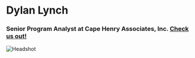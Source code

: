 # **Dylan Lynch**
### Senior Program Analyst at Cape Henry Associates, Inc. [Check us out!](https://cape-henry.com/)
![Headshot](https://user-images.githubusercontent.com/98568281/155866673-3f45b43a-5592-4167-bb53-84815d2b04f0.jpg)
